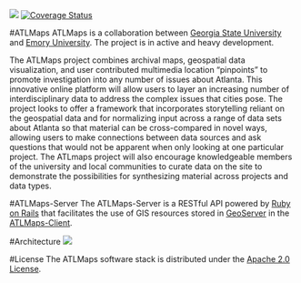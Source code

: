 ![](https://travis-ci.org/emory-libraries-ecds/ATLMaps-Server.svg?branch=develop)
[![Coverage Status](https://coveralls.io/repos/emory-libraries-ecds/ATLMaps-Server/badge.svg?branch=develop&service=github)](https://coveralls.io/github/emory-libraries-ecds/ATLMaps-Server?branch=develop)

#ATLMaps
ATLMaps is a collaboration between [Georgia State University](http://gsu.edu) and [Emory University](http://emory.edu). The project is in active and heavy development.

The ATLMaps project combines archival maps, geospatial data visualization, and user contributed multimedia location “pinpoints” to promote investigation into any number of issues about Atlanta.  This innovative online platform will allow users to layer an increasing number of interdisciplinary data to address the complex issues that cities pose.  The project looks to offer a framework that incorporates storytelling reliant on the geospatial data and for normalizing input across a range of data sets about Atlanta so that material can be cross-compared in novel ways, allowing users to make connections between data sources and ask questions that would not be apparent when only looking at one particular project.  The ATLmaps project will also encourage knowledgeable members of the university and local communities to curate data on the site to demonstrate the possibilities for synthesizing material across projects and data types.

#ATLMaps-Server
The ATLMaps-Server is a RESTful API powered by [Ruby on Rails](http://rubyonrails.org/) that facilitates the use of GIS resources stored in [GeoServer](http://geoserver.org/) in the [ATLMaps-Client](https://github.com/emory-libraries-ecds/ATLMaps-Client).

#Architecture
![](https://s3.amazonaws.com/atlmaps-prod/ATLMapsDiagram.png)

#License
The ATLMaps software stack is distributed under the [Apache 2.0 License](http://www.apache.org/licenses/LICENSE-2.0).

